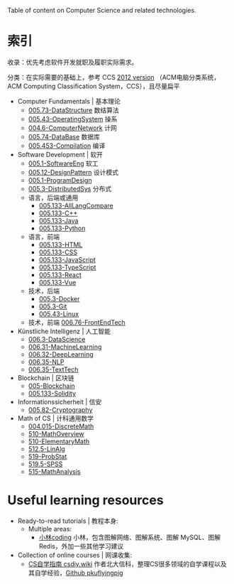 
Table of content on Computer Science and related technologies. 

# 索引

收录：优先考虑软件开发就职及履职实际需求。

分类：在实际需要的基础上，参考 CCS [2012 version](https://www.acm.org/publications/class-2012) （ACM电脑分类系统， ACM Computing Classification System，CCS），且尽量扁平

- Computer Fundamentals | 基本理论
  - [005.73-DataStructure](./005.73-DataStructure.md) 数结算法
  - [005.43-OperatingSystem](./005.43-OperatingSystem.md) 操系
  - [004.6-ComputerNetwork](./004.6-ComputerNetwork.md) 计网
  - [005.74-DataBase](./005.74-DataBase.md) 数据库
  - [005.453-Compilation](./005.453-Compilation.md) 编译
- Software Development | 软开
  - [005.1-SoftwareEng](./005.1-SoftwareEng.md) 软工
  - [005.12-DesignPattern](./005.12-DesignPattern.md) 设计模式
  - [005.1-ProgramDesign](./005.1-ProgramDesign.md)
  - [005.3-DistributedSys](./005.3-DistributedSys.md) 分布式
  - 语言，后端或通用
    - [005.133-AllLangCompare](./005.133-AllLangCompare.md)
    - [005.133-C++](./005.133-C++.md)
    - [005.133-Java](./005.133-Java.md)
    - [005.133-Python](./005.133-Python.md)
  - 语言，前端
    - [005.133-HTML](./005.133-HTML.md)
    - [005.133-CSS](./005.133-CSS.md)
    - [005.133-JavaScript](./005.133-JavaScript.md)
    - [005.133-TypeScript](./005.133-TypeScript.md)
    - [005.133-React](./005.133-React.md)
    - [005.133-Vue](./005.133-Vue.md)
  - 技术，后端
    - [005.3-Docker](./005.3-Docker.md)
    - [005.3-Git](./005.3-Git.md)
    - [005.43-Linux](./005.43-Linux.md)
  - 技术，前端 [006.76-FrontEndTech](./006.76-FrontEndTech.md)
- Künstliche Intelligenz | 人工智能
  - [006.3-DataScience](./006.3-DataScience.md)
  - [006.31-MachineLearning](./006.31-MachineLearning.md)
  - [006.32-DeepLearning](./006.32-DeepLearning.md)
  - [006.35-NLP](./006.35-NLP.md)
  - [006.35-TextTech](./006.35-TextTech.md)
- Blockchain | 区块链
  - [005-Blockchain](./005-Blockchain.md)
  - [005.133-Solidity](./005.133-Solidity.md)
- Informationssicherheit | 信安
  - [005.82-Cryptography](./005.82-Cryptography.md)
- Math of CS | 计科通用数学
  - [004.015-DiscreteMath](./004.015-DiscreteMath.md)
  - [510-MathOverview](./510-MathOverview.md)
  - [510-ElementaryMath](./510-ElementaryMath.md)
  - [512.5-LinAlg](./512.5-LinAlg.md)
  - [519-ProbStat](./519-ProbStat.md)
  - [519.5-SPSS](./519.5-SPSS.md)
  - [515-MathAnalysis](./515-MathAnalysis.md)

# Useful learning resources

- Ready-to-read tutorials | 教程本身:
  - Multiple areas:
    - [小林coding](https://xiaolincoding.com/) 小林，包含图解网络、图解系统、图解 MySQL、图解 Redis，外加一些其他学习建议
- Collection of online courses | 网课收集:
  - [CS自学指南 csdiy.wiki](https://csdiy.wiki/) 作者北大信科，整理CS很多领域的自学课程以及其自学经验，[Github pkuflyingpig](https://github.com/pkuflyingpig/cs-self-learning/)
